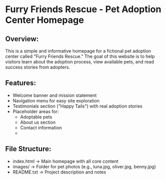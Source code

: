 Furry Friends Rescue - Pet Adoption Center Homepage
===================================================

Overview:
---------
This is a simple and informative homepage for a fictional pet adoption center called "Furry Friends Rescue." 
The goal of this website is to help visitors learn about the adoption process, view available pets, 
and read success stories from adopters.

Features:
---------
- Welcome banner and mission statement
- Navigation menu for easy site exploration
- Testimonials section ("Happy Tails") with real adoption stories
- Placeholder areas for:
  - Adoptable pets
  - About us section
  - Contact information
  - 
File Structure:
---------------
- index.html       -> Main homepage with all core content
- images/          -> Folder for pet photos (e.g., luna.jpg, oliver.jpg, benny.jpg)
- README.txt       -> Project description and notes






